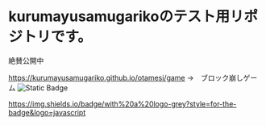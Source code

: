 <h1>kurumayusamugarikoのテスト用リポジトリです。</h1>
<p>絶賛公開中</p>


https://kurumayusamugariko.github.io/otamesi/game →　ブロック崩しゲーム
<img alt="Static Badge" src="https://img.shields.io/badge/:badgeContent">

https://img.shields.io/badge/with%20a%20logo-grey?style=for-the-badge&logo=javascript
